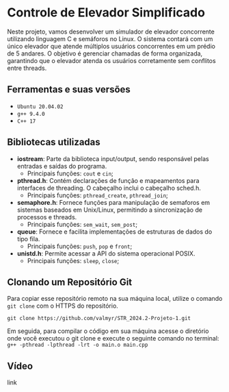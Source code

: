 # Controle de Elevador Simplificado

Neste projeto, vamos desenvolver um simulador de elevador concorrente utilizando linguagem C e semáforos no Linux. O sistema contará com um único elevador que atende múltiplos usuários concorrentes em um prédio de 5 andares. O objetivo é gerenciar chamadas de forma organizada, garantindo que o elevador atenda os usuários corretamente sem conflitos entre threads.

## Ferramentas e suas versões
 * `Ubuntu 20.04.02` 
 * `g++ 9.4.0`
 * `C++ 17`
  

## Bibliotecas utilizadas
  * **iostream**: Parte da biblioteca input/output, sendo responsável pelas entradas e saídas do programa.
    * Principais funções: `cout` e `cin`;
  * **pthread.h**: Contém declarações de função e mapeamentos para interfaces de threading. O cabeçalho inclui o cabeçalho sched.h.
    * Principais funções: `pthread_create`, `pthread_join`;
  * **semaphore.h**: Fornece funções para manipulação de semaforos em sistemas baseados em Unix/Linux, permitindo a sincronização de processos e threads.
    * Principais funções: `sem_wait`, `sem_post`;
  * **queue**: Fornece e facilita implementações de estruturas de dados do tipo fila.
    * Principais funções: `push`, `pop` e `front`;
  * **unistd.h**: Permite acessar a API do sistema operacional POSIX.
    * Principais funções: `sleep`, `close`;

## Clonando um Repositório Git

Para copiar esse repositório remoto na sua máquina local, utilize o comando `git clone` com o HTTPS do repositório.

```
git clone https://github.com/valmyr/STR_2024.2-Projeto-1.git
```

Em seguida, para compilar o código em sua máquina acesse o diretório onde você executou o git clone e execute o seguinte comando no terminal: \
``` g++ -pthread -lpthread -lrt -o main.o main.cpp ```

## Vídeo
link
